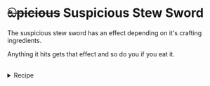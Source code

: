 # <del>ඞpicious</del> Suspicious Stew Sword
The suspicious stew sword has an effect depending on it's crafting ingredients.

Anything it hits gets that effect and so do you if you eat it.
<br></br>
<details>
  <summary>Recipe</summary>
  <img src="https://github.com/TheDreamer123/When-The-Sword-Is-Sus/blob/1.19/documentation/images/suspicious_stew_sword.png?raw=true" alt="Suspicious Stew Sword" align="center">
  <br></br>
  Both suspicious stews must have the same effect <del>or if for some reason you don't want any effect, both must have none</del>!
  
</details>
